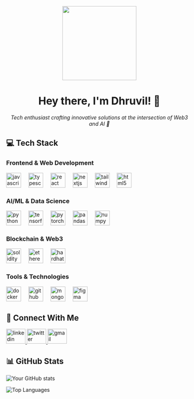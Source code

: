 <div align="center">
  <img height="200" src="https://media.giphy.com/media/v1.Y2lkPTc5MGI3NjExYWpyM3p3MHF4aW1uNWt4dHMxYjVrYmh2amhmdHZ1bjdqaGp6eGRnbSZlcD12MV9pbnRlcm5hbF9naWZfYnlfaWQmY3Q9Zw/xT5LMXA2FClO5yvy80/giphy.gif"/>
</div>

<h1 align="center">Hey there, I'm Dhruvil! 👋</h1>

<p align="center">
  <em>Tech enthusiast crafting innovative solutions at the intersection of Web3 and AI 🚀</em>
</p>

<h2 align="left">💻 Tech Stack</h2>

<h3 align="left">Frontend & Web Development</h3>
<div align="left">
  <img src="https://cdn.jsdelivr.net/gh/devicons/devicon/icons/javascript/javascript-original.svg" height="40" alt="javascript" title="JavaScript"/>
  <img width="12" />
  <img src="https://cdn.jsdelivr.net/gh/devicons/devicon/icons/typescript/typescript-original.svg" height="40" alt="typescript" title="TypeScript"/>
  <img width="12" />
  <img src="https://cdn.jsdelivr.net/gh/devicons/devicon/icons/react/react-original.svg" height="40" alt="react" title="React"/>
  <img width="12" />
  <img src="https://cdn.jsdelivr.net/gh/devicons/devicon/icons/nextjs/nextjs-original.svg" height="40" alt="nextjs" title="Next.js"/>
  <img width="12" />
  <img src="https://cdn.jsdelivr.net/gh/devicons/devicon/icons/tailwindcss/tailwindcss-plain.svg" height="40" alt="tailwindcss" title="Tailwind CSS"/>
  <img width="12" />
  <img src="https://cdn.jsdelivr.net/gh/devicons/devicon/icons/html5/html5-original.svg" height="40" alt="html5" title="HTML5"/>
</div>

<h3 align="left">AI/ML & Data Science</h3>
<div align="left">
  <img src="https://cdn.jsdelivr.net/gh/devicons/devicon/icons/python/python-original.svg" height="40" alt="python" title="Python"/>
  <img width="12" />
  <img src="https://cdn.jsdelivr.net/gh/devicons/devicon/icons/tensorflow/tensorflow-original.svg" height="40" alt="tensorflow" title="TensorFlow"/>
  <img width="12" />
  <img src="https://cdn.jsdelivr.net/gh/devicons/devicon/icons/pytorch/pytorch-original.svg" height="40" alt="pytorch" title="PyTorch"/>
  <img width="12" />
  <img src="https://cdn.jsdelivr.net/gh/devicons/devicon/icons/pandas/pandas-original.svg" height="40" alt="pandas" title="Pandas"/>
  <img width="12" />
  <img src="https://cdn.jsdelivr.net/gh/devicons/devicon/icons/numpy/numpy-original.svg" height="40" alt="numpy" title="NumPy"/>
</div>

<h3 align="left">Blockchain & Web3</h3>
<div align="left">
  <img src="https://cdn.jsdelivr.net/gh/devicons/devicon/icons/solidity/solidity-original.svg" height="40" alt="solidity" title="Solidity"/>
  <img width="12" />
  <img src="https://raw.githubusercontent.com/danielcranney/readme-generator/main/public/icons/skills/ethereum-colored.svg" height="40" alt="ethereum" title="Ethereum"/>
  <img width="12" />
  <img src="https://raw.githubusercontent.com/danielcranney/readme-generator/main/public/icons/skills/hardhat-colored.svg" height="40" alt="hardhat" title="Hardhat"/>
</div>

<h3 align="left">Tools & Technologies</h3>
<div align="left">
  <img src="https://cdn.jsdelivr.net/gh/devicons/devicon/icons/docker/docker-original.svg" height="40" alt="docker" title="Docker"/>
  <img width="12" />
  <img src="https://cdn.jsdelivr.net/gh/devicons/devicon/icons/github/github-original.svg" height="40" alt="github" title="GitHub"/>
  <img width="12" />
  <img src="https://cdn.jsdelivr.net/gh/devicons/devicon/icons/mongodb/mongodb-original.svg" height="40" alt="mongodb" title="MongoDB"/>
  <img width="12" />
  <img src="https://cdn.jsdelivr.net/gh/devicons/devicon/icons/figma/figma-original.svg" height="40" alt="figma" title="Figma"/>
</div>

<h2 align="left">🤝 Connect With Me</h2>
<div align="left">
  <a href="www.linkedin.com/in/dhruvilpatel76">
    <img src="https://raw.githubusercontent.com/maurodesouza/profile-readme-generator/master/src/assets/icons/social/linkedin/default.svg" width="52" height="40" alt="linkedin"/>
  </a>
  <a href="https://x.com/Dhruvil_7694">
    <img src="https://raw.githubusercontent.com/maurodesouza/profile-readme-generator/master/src/assets/icons/social/twitter/default.svg" width="52" height="40" alt="twitter"/>
  </a>
  <a href="mailto: dhruvil7694@gmail.com">
    <img src="https://raw.githubusercontent.com/maurodesouza/profile-readme-generator/master/src/assets/icons/social/gmail/default.svg" width="52" height="40" alt="gmail"/>
  </a>
</div>

<h2 align="left">📊 GitHub Stats</h2>

![Your GitHub stats](https://github-readme-stats.vercel.app/api?username=dhruvil7694&show_icons=true&theme=radical)

![Top Languages](https://github-readme-stats.vercel.app/api/top-langs/?username=dhruvil7694&layout=compact&theme=radical)
